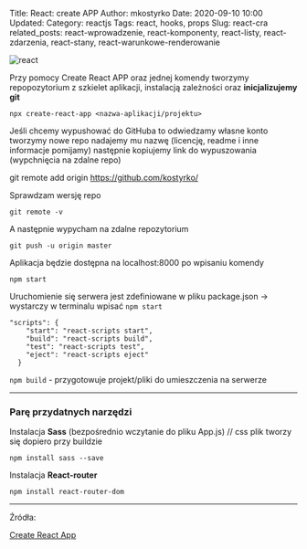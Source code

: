 Title: React: create APP
Author: mkostyrko
Date: 2020-09-10 10:00
Updated:
Category: reactjs
Tags: react, hooks, props
Slug: react-cra
related_posts: react-wprowadzenie, react-komponenty, react-listy, react-zdarzenia, react-stany, react-warunkowe-renderowanie

![react](https://create-react-app.dev/img/logo.svg)

Przy pomocy Create React APP oraz jednej komendy tworzymy repopozytorium z szkielet aplikacji, instalacją zależności oraz **inicjalizujemy git**


    npx create-react-app <nazwa-aplikacji/projektu>


Jeśli chcemy wypushować do GitHuba to odwiedzamy własne konto tworzymy nowe repo nadajemy mu nazwę (licencję, readme i inne informacje pomijamy) następnie kopiujemy link do wypuszowania (wypchnięcia na zdalne repo)

  git remote add origin https://github.com/kostyrko/<nazwa-repopozytorium>

Sprawdzam wersję repo

    git remote -v

A następnie wypycham na zdalne repozytorium

    git push -u origin master

Aplikacja będzie dostępna na localhost:8000 po wpisaniu komendy 

    npm start

Uruchomienie się serwera jest zdefiniowane w pliku package.json -> wystarczy w terminalu wpisać `npm start`


    "scripts": {
        "start": "react-scripts start",
        "build": "react-scripts build",
        "test": "react-scripts test",
        "eject": "react-scripts eject"
      }


`npm build` - przygotowuje projekt/pliki do umieszczenia na serwerze

---

### Parę przydatnych narzędzi

Instalacja **Sass** (bezpośrednio wczytanie do pliku App.js) // css plik tworzy się dopiero przy buildzie 

    npm install sass --save


Instalacja **React-router**

    npm install react-router-dom


---

Źródła:

[Create React App](https://create-react-app.dev/)

